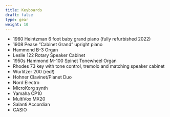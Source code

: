 ```yaml
---
title: Keyboards
draft: false
type: gear
weight: 10
---
```

* 1960 Heintzman 6 foot baby grand piano (fully refurbished 2022)
* 1908 Pease “Cabinet Grand” upright piano
* Hammond B-3 Organ
* Leslie 122 Rotary Speaker Cabinet
* 1950s Hammond M-100 Spinet Tonewheel Organ
* Rhodes 73 key with tone control, tremolo and matching speaker cabinet
* Wurlitzer 200 (red!)
* Hohner Clavinet/Pianet Duo
* Nord Electro
* MicroKorg synth
* Yamaha CP10
* MultiVox MX20
* Salanti Accordian
* CASIO